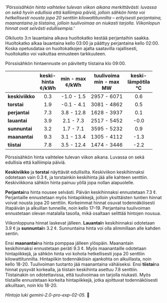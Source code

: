 *'Pörssisähkön hinta vaihtelee tulevan viikon aikana merkittävästi: luvassa on sekä hyvin edullisia että kalliimpia päiviä, jolloin sähkön hinta voi hetkellisesti nousta jopa 20 senttiin kilowattitunnilta – erityisesti perjantaina, maanantaina ja tiistaina, jolloin tuulivoimaa on niukasti tarjolla. Viikonlopun hinnat ovat selvästi edullisempia.'*


Olkiluoto 3:n lauantaina alkava huoltokatko kestää perjantaihin saakka. Huoltokatko alkaa lauantaina kello 03:00 ja päättyy perjantaina kello 02:00. Koska opetusdataa on huoltokatkojen ajalta saatavilla rajallisesti, huoltokatko voi vaikuttaa ennusteen tarkkuuteen.

Pörssisähkön hintaennuste on päivitetty tiistaina klo 09:00.

|   | keski-<br>hinta<br>¢/kWh | min - max<br>¢/kWh | tuulivoima<br>min - max<br>MW | keski-<br>lämpötila<br>°C |
|:-------------|:----------------:|:----------------:|:-------------:|:-------------:|
| **keskiviikko**  | 0.3  | -1.0 - 1.5  | 2957 - 6071 | 0.6  |
| **torstai**  | 1.9  | -0.1 - 4.1  | 3081 - 4862 | 0.5  |
| **perjantai**  | 7.3  | 3.8 - 12.8 | 1628 - 3937 | 0.1  |
| **lauantai**  | 3.9  | 2.1 - 7.3  | 2517 - 5452 | -0.0 |
| **sunnuntai**  | 3.2  | 1.7 - 7.1  | 3595 - 5232 | 0.9  |
| **maanantai** | 9.3  | 3.1 - 13.4 | 1305 - 4112 | -1.3 |
| **tiistai**  | 7.8 | 3.5 - 12.4  | 1474 - 3446 | -2.2 |

Pörssisähkön hinta vaihtelee tulevan viikon aikana. Luvassa on sekä edullisia että kalliimpia päiviä.

**Keskiviikko** ja **torstai** näyttävät edullisilta. Keskiviikon keskihinnaksi odotetaan vain 0.3 ¢, ja torstainkin keskihinta jää alle kahteen senttiin. Keskiviikkona sähkön hinta painuu yöllä jopa nollan alapuolelle.

**Perjantai**na hinta nousee selvästi. Päivän keskihinnaksi ennustetaan 7.3 ¢. Perjantaille ennustetaan myös hintapiikkejä, jolloin yksittäisten tuntien hinnat voivat nousta jopa 20 senttiin. Korkeimmat hinnat osuvat todennäköisesti iltapäivän ja alkuillan tunneille, noin kello 17–19. Perjantaina tuulivoiman ennustetaan olevan matalalla tasolla, mikä osaltaan selittää hintojen nousua.

Viikonloppuna hinnat laskevat jälleen. **Lauantai**n keskihinnaksi odotetaan 3.9 ¢ ja **sunnuntai**n 3.2 ¢. Sunnuntaina hinta voi olla alimmillaan alle kahden sentin.

Ensi **maanantai**na hinta pomppaa jälleen ylöspäin. Maanantain keskihinnaksi ennustetaan peräti 9.3 ¢. Myös maanantaille odotetaan hintapiikkejä, ja sähkön hinta voi kohota hetkellisesti jopa 20 senttiin kilowattitunnilta. Hintapiikin todennäköisin ajankohta on alkuillasta, noin kello 18-20. Tuulivoiman tuotanto jää maanantaina vähäiseksi. Ensi **tiistai**na hinnat pysyvät korkealla, ja tiistain keskihinta asettuu 7.8 senttiin. Tiistainakin on odotettavissa, että tuulivoimaa on tarjolla niukasti. Myös tiistaille ennustetaan korkeita hintapiikkejä, jotka ajoittuvat todennäköisesti alkuiltaan, noin klo 18-20.

*Hintoja luki gemini-2.0-pro-exp-02-05.* 🍃

